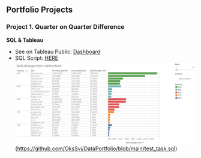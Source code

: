 ## Portfolio Projects

### Project 1. Quarter on Quarter Difference 
**SQL & Tableau**

- See on Tableau Public: [Dashboard](https://public.tableau.com/app/profile/oksana4574/viz/QoQchangeratiotablechart/Dashboard1?publish=yes)
- SQL Script: [HERE](https://github.com/OksSvi/DataPortfolio/blob/main/test_task.sql)
![sdvs](/visuals/image.png)(https://github.com/OksSvi/DataPortfolio/blob/main/test_task.sql)

